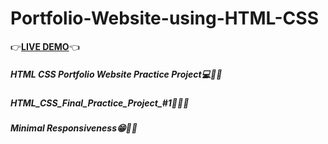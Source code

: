 # Portfolio-Website-using-HTML-CSS
👉**[LIVE DEMO](https://portfolio-site-by-bishal.netlify.app/)**👈
##### HTML CSS Portfolio Website Practice Project💻👷‍♂
##### HTML_CSS_Final_Practice_Project_#1👨‍💻✅
##### Minimal Responsiveness😁😶‍🌫️
